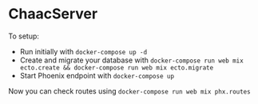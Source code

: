 # ChaacServer

To setup:

  * Run initially with `docker-compose up -d`
  * Create and migrate your database with `docker-compose run web mix ecto.create && docker-compose run web mix ecto.migrate`
  * Start Phoenix endpoint with `docker-compose up`

Now you can check routes using `docker-compose run web mix phx.routes`

